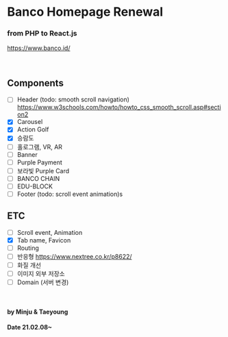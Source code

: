 # Banco Homepage Renewal

### from PHP to React.js

https://www.banco.id/

<br>

## Components

- [ ] Header (todo: smooth scroll navigation) https://www.w3schools.com/howto/howto_css_smooth_scroll.asp#section2
- [x] Carousel
- [x] Action Golf
- [x] 승람도
- [ ] 홀로그램, VR, AR
- [ ] Banner
- [ ] Purple Payment
- [ ] 보라빛 Purple Card
- [ ] BANCO CHAIN
- [ ] EDU-BLOCK
- [ ] Footer (todo: scroll event animation)s

## ETC

- [ ] Scroll event, Animation
- [x] Tab name, Favicon
- [ ] Routing
- [ ] 반응형 https://www.nextree.co.kr/p8622/
- [ ] 화질 개선
- [ ] 이미지 외부 저장소
- [ ] Domain (서버 변경)

<br>

#### by Minju & Taeyoung

#### Date 21.02.08~

